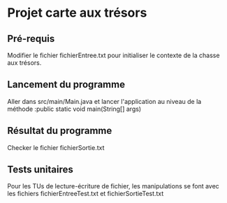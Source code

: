 <h1>Projet carte aux trésors</h1>

<h2>Pré-requis</h2> 
Modifier le fichier fichierEntree.txt pour initialiser le contexte de la chasse aux trésors.

<h2>Lancement du programme</h2>
Aller dans src/main/Main.java et lancer l'application au niveau de la méthode :public static void main(String[] args)

<h2>Résultat du programme</h2>
Checker le fichier fichierSortie.txt

<h2>Tests unitaires</h2>
Pour les TUs de lecture-écriture de fichier, les manipulations se font avec les fichiers fichierEntreeTest.txt et fichierSortieTest.txt
